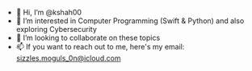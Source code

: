 - 👋 Hi, I’m @kshah00
- 👀 I’m interested in Computer Programming (Swift & Python) and also exploring Cybersecurity
- 💞️ I’m looking to collaborate on these topics
- 📫 If you want to reach out to me, here's my email: sizzles.moguls_0n@icloud.com

<!---
KrishDeveloperGame/KrishDeveloperGame is a ✨ special ✨ repository because its `README.md` (this file) appears on your GitHub profile.
You can click the Preview link to take a look at your changes.
--->
